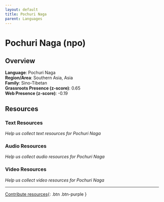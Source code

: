 ```yaml
---
layout: default
title: Pochuri Naga
parent: Languages
---
```


# Pochuri Naga (npo)

## Overview

**Language**: Pochuri Naga  
**Region/Area**: Southern Asia, Asia  
**Family**: Sino-Tibetan  
**Grassroots Presence (z-score)**: 0.65  
**Web Presence (z-score)**: -0.19  

## Resources

### Text Resources
*Help us collect text resources for Pochuri Naga*

### Audio Resources
*Help us collect audio resources for Pochuri Naga*

### Video Resources
*Help us collect video resources for Pochuri Naga*

---

[Contribute resources](https://forms.office.com/e/1SfLJx3u1r){: .btn .btn-purple }
